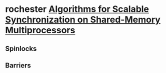 # rochester [Algorithms for Scalable Synchronization on Shared-Memory Multiprocessors](https://www.cs.rochester.edu/research/synchronization/pseudocode/ss.html)

## Spinlocks



## Barriers